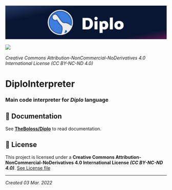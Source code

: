 ![](assets/Banner.png)

![](https://licensebuttons.net/l/by-nc-nd/3.0/88x31.png)

*Creative Commons Attribution-NonCommercial-NoDerivatives 4.0 International License (CC BY-NC-ND 4.0)*

# DiploInterpreter
### Main code interpreter for *Diplo* language

## 📖 Documentation

See **[TheBoloss/Diplo](https://github.com/TheBoloss/Diplo)** to read documentation.

## 📃 License

This project is licensed under a **Creative Commons Attribution-NonCommercial-NoDerivatives 4.0 International License *(CC BY-NC-ND 4.0)***. [See License file](LICENSE)

---

*Created 03 Mar. 2022*